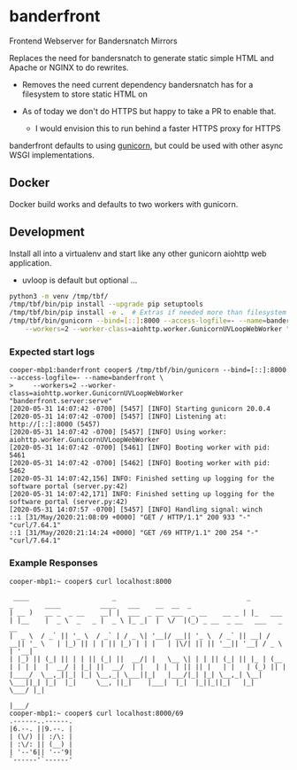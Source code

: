 # banderfront
Frontend Webserver for Bandersnatch Mirrors

Replaces the need for bandersnatch to generate static simple HTML and Apache or NGINX to do rewrites.

- Removes the need current dependency bandersnatch has for a filesystem to store static HTML on

- As of today we don't do HTTPS but happy to take a PR to enable that.
  - I would envision this to run behind a faster HTTPS proxy for HTTPS

banderfront defaults to using [gunicorn](https://gunicorn.org/), but could be used with other
async WSGI implementations.

## Docker

Docker build works and defaults to two workers with gunicorn.

## Development

Install all into a virtualenv and start like any other gunicorn aiohttp web application.

- uvloop is default but optional ...

```sh
python3 -m venv /tmp/tbf/
/tmp/tbf/bin/pip install --upgrade pip setuptools
/tmp/tbf/bin/pip install -e .  # Extras if needed more than filesystem support
/tmp/tbf/bin/gunicorn --bind=[::]:8000 --access-logfile=- --name=banderfront \
    --workers=2 --worker-class=aiohttp.worker.GunicornUVLoopWebWorker "banderfront.server:serve"
```

### Expected start logs

```
cooper-mbp1:banderfront cooper$ /tmp/tbf/bin/gunicorn --bind=[::]:8000 --access-logfile=- --name=banderfront \
>     --workers=2 --worker-class=aiohttp.worker.GunicornUVLoopWebWorker "banderfront.server:serve"
[2020-05-31 14:07:42 -0700] [5457] [INFO] Starting gunicorn 20.0.4
[2020-05-31 14:07:42 -0700] [5457] [INFO] Listening at: http://[::]:8000 (5457)
[2020-05-31 14:07:42 -0700] [5457] [INFO] Using worker: aiohttp.worker.GunicornUVLoopWebWorker
[2020-05-31 14:07:42 -0700] [5461] [INFO] Booting worker with pid: 5461
[2020-05-31 14:07:42 -0700] [5462] [INFO] Booting worker with pid: 5462
[2020-05-31 14:07:42,156] INFO: Finished setting up logging for the software portal (server.py:42)
[2020-05-31 14:07:42,171] INFO: Finished setting up logging for the software portal (server.py:42)
[2020-05-31 14:07:57 -0700] [5457] [INFO] Handling signal: winch
::1 [31/May/2020:21:08:09 +0000] "GET / HTTP/1.1" 200 933 "-" "curl/7.64.1"
::1 [31/May/2020:21:14:24 +0000] "GET /69 HTTP/1.1" 200 254 "-" "curl/7.64.1"
```

### Example Responses

```text
cooper-mbp1:~ cooper$ curl localhost:8000

 ____                     _                                 _          _        ____          ____   ___    __  __  _
| __ )   __ _  _ __    __| |  ___  _ __  ___  _ __    __ _ | |_   ___ | |__    |  _ \  _   _ |  _ \ |_ _|  |  \/  |(_) _ __  _ __   ___   _ __
|  _ \  / _` || '_ \  / _` | / _ \| '__|/ __|| '_ \  / _` || __| / __|| '_ \   | |_) || | | || |_) | | |   | |\/| || || '__|| '__| / _ \ | '__|
| |_) || (_| || | | || (_| ||  __/| |   \__ \| | | || (_| || |_ | (__ | | | |  |  __/ | |_| ||  __/  | |   | |  | || || |   | |   | (_) || |
|____/  \__,_||_| |_| \__,_| \___||_|   |___/|_| |_| \__,_| \__| \___||_| |_|  |_|     \__, ||_|    |___|  |_|  |_||_||_|   |_|    \___/ |_|
                                                                                       |___/
cooper-mbp1:~ cooper$ curl localhost:8000/69
.------..------.
|6.--. ||9.--. |
| (\/) || :/\: |
| :\/: || (__) |
| '--'6|| '--'9|
`------'`------'
```
